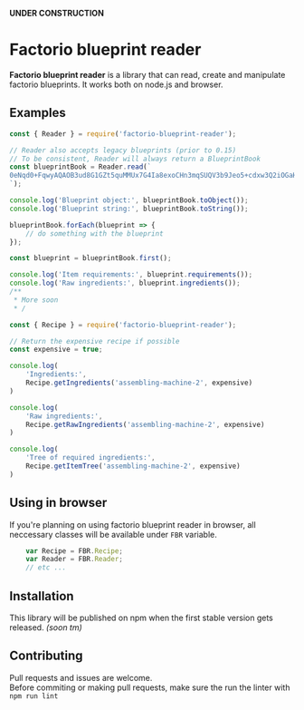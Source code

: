 **UNDER CONSTRUCTION**

# Factorio blueprint reader
**Factorio blueprint reader** is a library that can read, create and manipulate factorio blueprints. It works both on node.js and browser.

## Examples
```js
const { Reader } = require('factorio-blueprint-reader');

// Reader also accepts legacy blueprints (prior to 0.15)
// To be consistent, Reader will always return a BlueprintBook
const blueprintBook = Reader.read(`
0eNqd0+FqwyAQAOB3ud8G1GZt5quMMUx7G4Ia8exoCHn3mqSUQV3b9Jeo5+cdxw3Q2iOGaHwCNYDZd55AfQxA5sdrO52lPiAoMAkdMPDaTTs8hYhEVYraU+hiqlq0CUYGxh/wBEqMnwzQJ5MMLuK86b/80bUYc8DVIqetrax2Ifuho/yk89PPmalyWJ8XOY7shpBPEfeEzaOCbhOSM8dLWv2qJkra23pNXDQGBxNxv1xtC/b2an9rSg9h/n/Nu9VZFpOUBbpZTfNn639fTd9pu+AvarnteUjmwVJ/5pDBL0Zacq9ruRMb3jT55zPpqj52
`);

console.log('Blueprint object:', blueprintBook.toObject());
console.log('Blueprint string:', blueprintBook.toString());

blueprintBook.forEach(blueprint => {
    // do something with the blueprint
});

const blueprint = blueprintBook.first();

console.log('Item requirements:', blueprint.requirements());
console.log('Raw ingredients:', blueprint.ingredients());
/**
 * More soon
 * /
```

```js
const { Recipe } = require('factorio-blueprint-reader');

// Return the expensive recipe if possible
const expensive = true;

console.log(
    'Ingredients:', 
    Recipe.getIngredients('assembling-machine-2', expensive)
)

console.log(
    'Raw ingredients:', 
    Recipe.getRawIngredients('assembling-machine-2', expensive)
)

console.log(
    'Tree of required ingredients:',
    Recipe.getItemTree('assembling-machine-2', expensive)
)

```
## Using in browser
If you're planning on using factorio blueprint reader in browser, all neccessary classes will be available under `FBR` variable.
```js
    var Recipe = FBR.Recipe;
    var Reader = FBR.Reader;
    // etc ...
```


## Installation
This library will be published on npm when the first stable version gets released. *(soon tm)*

## Contributing
Pull requests and issues are welcome.  
Before commiting or making pull requests, make sure the run the linter with `npm run lint`